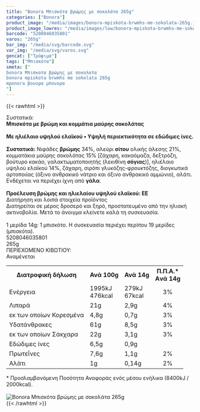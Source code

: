 ```yaml
---
title: "Bonora Μπισκότα βρώμης με σοκολάτα 265g"
categories: ["Bonora"]
product_image: "/media/images/bonora-mpiskota-brwmhs-me-sokolata-265g.jpg"
product_image_lowres: "/media/images/low/bonora-mpiskota-brwmhs-me-sokolata-265g.jpg"
barcode: "5208046035801"
varos: "265g"
bar_img: "/media/svg/barcode.svg"
var_img: "/media/svg/varos.svg"
gencat: ["Τρόφιμα"]
tags: ["Μπισκότα"]
smeta: ["
bonora Μπισκοτα βρώμης με σοκολατα
bonora mpiskota brwmhs me sokolata 265g
mponora βονορα μπονορα
"]
---
```

{{< rawhtml >}}

<div class="sload88"><div class="product"><div id="sistatika">Συστατικά:</div><div class="alltext"><b>Μπισκότα με βρώμη και κομμάτια μαύρης σοκολάτας</b><br><br><div class="sorange sp1015"><b>Με ηλιέλαιο υψηλού ελαϊκού • Υψηλή περιεκτικότητα σε εδώδιμες ίνες.</b></div><br><b>Συστατικά:</b> Νιφάδες <b>βρώμης</b> 34%, αλεύρι <b>σίτου</b> ολικής άλεσης 21%, κομματάκια μαύρης σοκολάτας 15% [ζάχαρη, κακαόμαζα, δεξτρόζη, βούτυρο κακάο, γαλακτωματοποιητής (λεκιθίνη <b>σόγιας</b>)], ηλιέλαιο υψηλού ελαϊκού 14%, ζάχαρη, σιρόπι γλυκόζης-φρουκτόζης, διογκωτικά αρτοποιίας (όξινο ανθρακικό νάτριο και όξινο ανθρακικό αμμώνιο), αλάτι.<br>Ενδέχεται να περιέχει ίχνη από <b>γάλα</b>.<br><br><b>Προέλευση βρώμης και ηλιελαίου υψηλού ελαϊκού: ΕΕ</b></div><div id="loipa">Διατήρηση και λοιπά στοιχεία προϊόντος</div><div class="alltext">Διατηρείται σε μέρος δροσερό και ξηρό, προστατευμένο από την ηλιακή ακτινοβολία. Μετά το άνοιγμα κλείνετε καλά τη συσκευασία.<br><br>1 μερίδα 14g: 1 μπισκότο. Η συσκευασία περιέχει περίπου 19 μερίδες (μπισκότα).</div><div id="barcode"><div id="barimage1"></div><span id="bartext">5208046035801</span></div><div id="varos"><div id="varosimage1"></div><span id="varostext">265g</span></div><div id="kivotio">ΠΕΡΙΕΧΟΜΕΝΟ ΚΙΒΩΤΙΟΥ:<br>Αναμένεται</div><div class="tabout"><table id="diatable"><tbody><tr><th>Διατροφική δήλωση</th><th>Ανά 100g</th><th>Ανά 14g</th><th>Π.Π.Α.*<br>Aνά 14g</th></tr><tr><td class="texr2">Ενέργεια</td><td class="texr">1995kJ<br>476kcal</td><td class="texr">279kJ<br>67kcal</td><td class="texr" style="text-align:center">3%</td></tr><tr><td class="texr2">Λιπαρά</td><td class="texr">21g</td><td class="texr">2,9g</td><td class="texr" style="text-align:center">4%</td></tr><tr><td class="gray">εκ των οποίων Κορεσµένα</td><td class="gray2">4,8g</td><td class="gray2">0,7g</td><td class="gray2" style="text-align:center">3%</td></tr><tr><td class="texr2">Yδατάνθρακες</td><td class="texr">61g</td><td class="texr">8,5g</td><td class="texr" style="text-align:center">3%</td></tr><tr><td class="gray">εκ των οποίων Σάκχαρα</td><td class="gray2">22g</td><td class="gray2">3,1g</td><td class="gray2" style="text-align:center">3%</td></tr><tr><td class="texr2">Eδώδιμες ίνες</td><td class="texr">6,5g</td><td class="texr">0,9g</td><td class="texr" style="text-align:center">&nbsp;</td></tr><tr><td class="texr2">Πρωτεΐνες</td><td class="texr">7,6g</td><td class="texr">1,1g</td><td class="texr" style="text-align:center">2%</td></tr><tr><td class="texr2">Αλάτι</td><td class="texr">1g</td><td class="texr">0,14g</td><td class="texr" style="text-align:center">2%</td></tr></tbody></table></div><div class="alltext">* Προσλαμβανόμενη Ποσότητα Αναφοράς ενός μέσου ενήλικα (8400kJ / 2000kcal).</div><br><div class="pimg"><img alt="Bonora Μπισκότα βρώμης με σοκολάτα 265g" title="Bonora Μπισκότα βρώμης με σοκολάτα 265g" src="/media/images/bonora-mpiskota-brwmhs-me-sokolata-265g.jpg"></div></div></div>
{{< /rawhtml >}}


